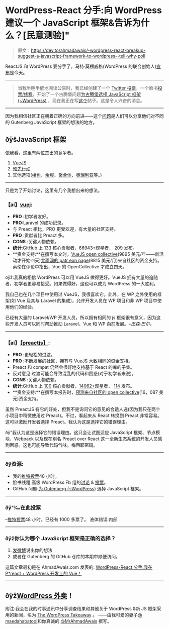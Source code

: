 # WordPress-React 分手:向 WordPress 建议一个 JavaScript 框架&告诉为什么？[民意测验]"

> 原文：<https://dev.to/ahmadawais/-wordpress-react-breakup-suggest-a-javascript-framework-to-wordpress--tell-why-poll>

ReactJS 和 WordPress 要分手了。马特·莫楞威格(WordPress 的联合创始人)[宣布](https://ma.tt/2017/09/on-react-and-wordpress/)是今天。

* * *

> 当我半睡半醒地阅读公告时，我已经创建了一个 [Twitter 投票](https://twitter.com/MrAhmadAwais/status/908551927264305152)，一个脸书[投票/线程](https://www.facebook.com/groups/advancedwp/permalink/1624383604290514/)，开始了一个古腾堡问题[为古腾堡选择 JavaScript 框架(~WordPress)](https://github.com/WordPress/gutenberg/issues/2733) ，现在我正在写[这个](https://ahmadawais.com/wordpress-react-vue-preact-development/)帖子。这是令人兴奋的消息。

* * *

因为我相信社区正在朝着正确的方向前进——这个[问题](https://github.com/WordPress/gutenberg/issues/2733)是人们可以分享他们对不同的 Gutenberg JavaScript 框架的想法的地方。

## ðÿšJavaScript 框架

依我看，这里有两位杰出的竞争者。

1.  [VueJS](https://vuejs.org/)
2.  [预先行动](https://preactjs.com/)
3.  其他选项([棱角](https://angularjs.org/)、[余烬](https://www.emberjs.com/)、[聚合体](https://www.polymer-project.org/)、[奥瑞利亚](http://aurelia.io/)等。)

* * *

只是为了开始讨论，这里有几个我想出来的想法。

### 【ai】[vuej](https://vuejs.org/):

*   **PRO** :初学者友好。
*   **PRO**:Laravel 的成功记录。
*   与 Preact 相比，PRO 更受欢迎，有大量的社区支持。
*   **PRO** :贡献者比 Preact 多。
*   **CONS** :关键人物依赖。
*   **统计**:GitHub 上 [133](https://github.com/vuejs/vue/graphs/contributors) 核心贡献者，[66943+](https://github.com/vuejs/vue/stargazers)观星者， [209](https://github.com/vuejs/vue/releases) 发布。
*   **资金支持:**在撰写本文时，[VueJS open collective](https://opencollective.com/vuejs)(9895 美元/年——新活动才开始四天)[尤雨溪的 patr eon page](https://www.patreon.com/evanyou)(8815 美元/月)来自社区的资金支持。索伦在评论中指出，Vue 的 OpenCollective 才成立四天。

ðÿž:我真的相信 WordPress 可以用 VueJS 做得更好。VueJS 拥有大量的追随者，初学者更容易接受。如果做得好，这也可以成为 WordPress 的一大胜利。

我自己也在几个项目中使用过 VueJS，我很喜欢它。此外，在 WP 之外使用的框架(如 Vue 及其与 Laravel 的集成)，允许开发人员在 WP 项目和非 WP 项目中使用他们的经验。

已经有大量的 Laravel/WP 开发人员，所以拥有相同的 js 框架很有意义，因为这些开发人员可以同时帮助推动 Laravel、Vue 和 WP 向前发展。–*杰森·巴尔。*

* * *

### 【ai】[【preactjs】](https://preactjs.com/):

*   **PRO** :更轻松的过渡。
*   **PRO** :不断发展的社区，拥有与 VueJS 大致相同的资金支持。
*   Preact 和 compat 仍然会很好地支持基于 React 的库的子集。
*   反对意见:过渡可能会导致混乱的代码和困惑(对于初学者来说)。
*   **CONS** :关键人物依赖。
*   **统计**:GitHub 上 [100](https://github.com/developit/preact/graphs/contributors) 核心贡献者，[14062+](https://github.com/developit/preact/stargazers)观星者， [114](https://github.com/developit/preact/releases) 发布。
*   **资金支持:**在撰写本报告时，[预测来自社区的 open collective](https://opencollective.com/preact)(16，087 美元)资金支持。

虽然 PreactJS 有它的好处，但我不是询问它的意见的合适人选(因为我只在两个小项目中稍微使用过 Preact)。不过，看起来从 React 转换到 Preact 非常容易。这可以激励开发者选择 Preact。我认为这是选择它的错误理由。

ðÿ“我认为这是选择它的错误理由。这只会让试图适应 JavaScript 框架、节点模块、Webpack 以及现在别名 Preact over React 这一全新生态系统的开发人员感到困惑。这也可能导致代码气味。梅西耶密码。

* * *

### ðÿ资源:

*   我的[推特投票](https://twitter.com/MrAhmadAwais/status/908551927264305152)48 小时。
*   脸书线程:高级 WordPress Fb 组的[讨论](https://ahmda.ws/2h6skDa) & [投票](https://ahmda.ws/2h5ZPFD)。
*   GitHub 问题:[为 Gutenberg (~WordPress)](https://github.com/WordPress/gutenberg/issues/2733) 选择 JavaScript 框架。

* * *

### ðÿ'‰在此投票

–[推特投票](https://twitter.com/MrAhmadAwais/status/908551927264305152)48 小时。已经有 1000 多票了。
液体错误:内部

* * *

### ðÿž你认为哪个 JavaScript 框架是正确的选择？

1.  [发微博](https://twitter.com/MrAhmadAwais/status/908551927264305152)说出你的想法
2.  或者在 Gutenberg 的 GitHub 仓库的本期中顺便访问。

这篇文章最初是在 AhmadAwais.com 发表的: [WordPress-React 分手:我在 P*react + WordPress 开发上的 Vue！](https://ahmda.ws/WPVuePreact)

* * *

## ðÿž[WordPress 外卖](https://WPTakeaway.club/)！

附注:我会在我的时事通讯中分享调查结果和其他关于 WordPress &新 JS 框架采用的新闻，名为 [The WordPress Takeaway](https://WPTakeaway.club/) 。
——由我可爱的妻子[@ maedahabatool](https://twitter.com/MaedahBatool/)和你真诚的 [@MrAhmadAwais](https://twitter.com/mrahmadawais/) 撰写。